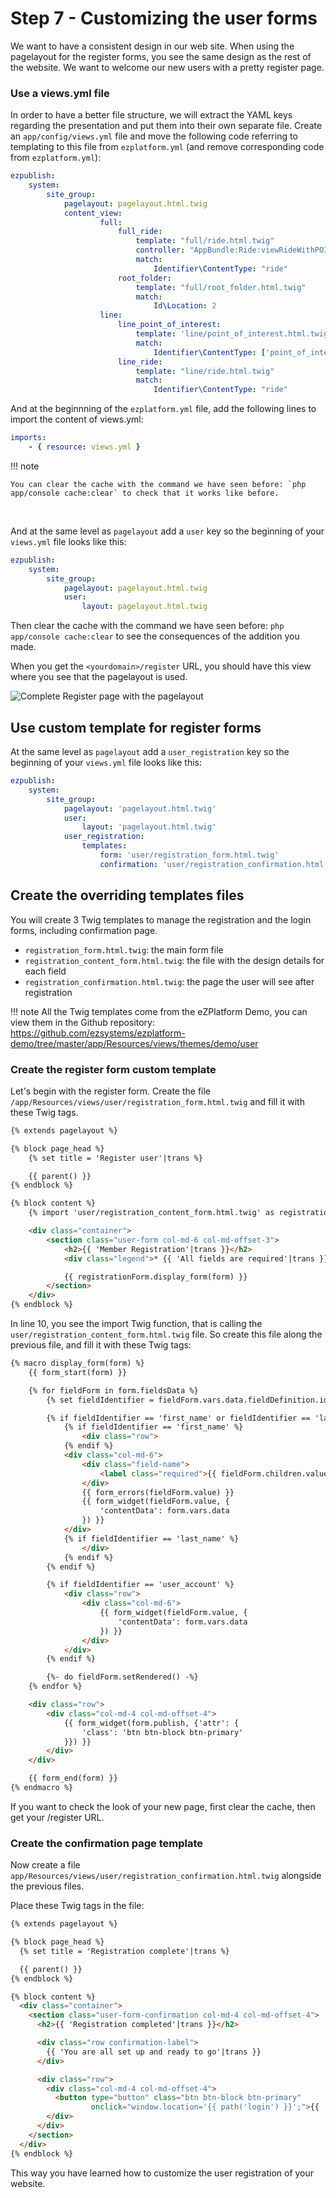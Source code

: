 # Step 7 - Customizing the user forms

We want to have a consistent design in our web site. When using the pagelayout for the register forms, you see the same design as the rest of the website. We want to welcome our new users with a pretty register page.

### Use a views.yml file

In order to have a better file structure, we will extract the YAML keys regarding the presentation and put them into their own separate file. Create an `app/config/views.yml` file and move the following code referring to templating to this file from `ezplatform.yml` (and remove corresponding code from `ezplatform.yml`):

```yaml
ezpublish:
    system:
        site_group:
            pagelayout: pagelayout.html.twig
            content_view:
                    full:
                        full_ride:
                            template: "full/ride.html.twig"
                            controller: "AppBundle:Ride:viewRideWithPOI"
                            match:
                                Identifier\ContentType: "ride"
                        root_folder:
                            template: "full/root_folder.html.twig"
                            match:
                                Id\Location: 2
                    line:
                        line_point_of_interest:
                            template: 'line/point_of_interest.html.twig'
                            match:
                                Identifier\ContentType: ['point_of_interest']
                        line_ride:
                            template: "line/ride.html.twig"
                            match:
                                Identifier\ContentType: "ride"
```

And at the beginnning of the `ezplatform.yml` file, add the following lines to import the content of views.yml:

```yaml
imports:
    - { resource: views.yml }
```

!!! note


    You can clear the cache with the command we have seen before: `php app/console cache:clear` to check that it works like before.
​    

And at the same level as `pagelayout` add a `user` key so the beginning of your `views.yml` file looks like this:

```yaml
ezpublish:
    system:
        site_group:
            pagelayout: pagelayout.html.twig
            user:
                layout: pagelayout.html.twig
```

Then clear the cache with the command we have seen before: `php app/console cache:clear` to see the consequences of the addition you made.

When you get the `<yourdomain>/register` URL, you should have this view where you see that the pagelayout is used.

![Complete Register page with the pagelayout](img/step6_register_page.png)

## Use custom template for register forms

At the same level as `pagelayout` add a `user_registration` key so the beginning of your `views.yml` file looks like this:

```yaml
ezpublish:
    system:
        site_group:
            pagelayout: 'pagelayout.html.twig'
            user:
                layout: 'pagelayout.html.twig'
            user_registration:
                templates:
                    form: 'user/registration_form.html.twig'
                    confirmation: 'user/registration_confirmation.html.twig'
```

## Create the overriding templates files

You will create 3 Twig templates to manage the registration and the login forms, including confirmation page.

 * `registration_form.html.twig`: the main form file
 * `registration_content_form.html.twig`: the file with the design details for each field
 * `registration_confirmation.html.twig`: the page the user will see after registration

!!! note
    All the Twig templates come from the eZPlatform Demo, you can view them in the Github repository: https://github.com/ezsystems/ezplatform-demo/tree/master/app/Resources/views/themes/demo/user

### Create the register form custom template

Let's begin with the register form. Create the file `/app/Resources/views/user/registration_form.html.twig` and fill it with these Twig tags.

``` html
{% extends pagelayout %}

{% block page_head %}
    {% set title = 'Register user'|trans %}

    {{ parent() }}
{% endblock %}

{% block content %}
    {% import 'user/registration_content_form.html.twig' as registrationForm %}

    <div class="container">
        <section class="user-form col-md-6 col-md-offset-3">
            <h2>{{ 'Member Registration'|trans }}</h2>
            <div class="legend">* {{ 'All fields are required'|trans }}</div>

            {{ registrationForm.display_form(form) }}
        </section>
    </div>
{% endblock %}
```
In line 10, you see the import Twig function, that is calling the `user/registration_content_form.html.twig` file. So create this file along the previous file, and fill it with these Twig tags:
```html
{% macro display_form(form) %}
    {{ form_start(form) }}

    {% for fieldForm in form.fieldsData %}
        {% set fieldIdentifier = fieldForm.vars.data.fieldDefinition.identifier %}

        {% if fieldIdentifier == 'first_name' or fieldIdentifier == 'last_name' %}
            {% if fieldIdentifier == 'first_name' %}
                <div class="row">
            {% endif %}
            <div class="col-md-6">
                <div class="field-name">
                    <label class="required">{{ fieldForm.children.value.vars.label }}:</label>
                </div>
                {{ form_errors(fieldForm.value) }}
                {{ form_widget(fieldForm.value, {
                    'contentData': form.vars.data
                }) }}
            </div>
            {% if fieldIdentifier == 'last_name' %}
                </div>
            {% endif %}
        {% endif %}

        {% if fieldIdentifier == 'user_account' %}
            <div class="row">
                <div class="col-md-6">
                    {{ form_widget(fieldForm.value, {
                        'contentData': form.vars.data
                    }) }}
                </div>
            </div>
        {% endif %}

        {%- do fieldForm.setRendered() -%}
    {% endfor %}

    <div class="row">
        <div class="col-md-4 col-md-offset-4">
            {{ form_widget(form.publish, {'attr': {
                'class': 'btn btn-block btn-primary'
            }}) }}
        </div>
    </div>

    {{ form_end(form) }}
{% endmacro %}
```
If you want to check the look of your new page, first clear the cache, then get your <yourdomain>/register URL.

### Create the confirmation page template

Now create a file `app/Resources/views/user/registration_confirmation.html.twig` alongside the previous files.

Place these Twig tags in the file:
```html
{% extends pagelayout %}

{% block page_head %}
  {% set title = 'Registration complete'|trans %}

  {{ parent() }}
{% endblock %}

{% block content %}
  <div class="container">
    <section class="user-form-confirmation col-md-4 col-md-offset-4">
      <h2>{{ 'Registration completed'|trans }}</h2>

      <div class="row confirmation-label">
        {{ 'You are all set up and ready to go'|trans }}
      </div>

      <div class="row">
        <div class="col-md-4 col-md-offset-4">
          <button type="button" class="btn btn-block btn-primary"
                  onclick="window.location='{{ path('login') }}';">{{ 'Log in'|trans }}</button>
        </div>
      </div>
    </section>
  </div>
{% endblock %}

```

This way you have learned how to customize the user registration of your website.
